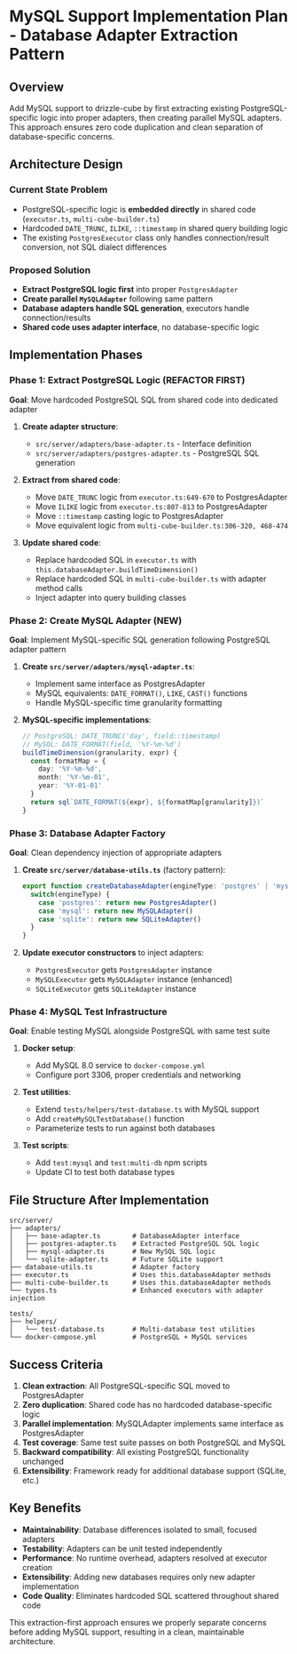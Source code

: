 # MySQL Support Implementation Plan - Database Adapter Extraction Pattern

## Overview
Add MySQL support to drizzle-cube by first extracting existing PostgreSQL-specific logic into proper adapters, then creating parallel MySQL adapters. This approach ensures zero code duplication and clean separation of database-specific concerns.

## Architecture Design

### Current State Problem
- PostgreSQL-specific logic is **embedded directly** in shared code (`executor.ts`, `multi-cube-builder.ts`)
- Hardcoded `DATE_TRUNC`, `ILIKE`, `::timestamp` in shared query building logic
- The existing `PostgresExecutor` class only handles connection/result conversion, not SQL dialect differences

### Proposed Solution  
- **Extract PostgreSQL logic first** into proper `PostgresAdapter`
- **Create parallel `MySQLAdapter`** following same pattern
- **Database adapters handle SQL generation**, executors handle connection/results
- **Shared code uses adapter interface**, no database-specific logic

## Implementation Phases

### Phase 1: Extract PostgreSQL Logic (REFACTOR FIRST)
**Goal**: Move hardcoded PostgreSQL SQL from shared code into dedicated adapter

1. **Create adapter structure**:
   - `src/server/adapters/base-adapter.ts` - Interface definition
   - `src/server/adapters/postgres-adapter.ts` - PostgreSQL SQL generation
   
2. **Extract from shared code**:
   - Move `DATE_TRUNC` logic from `executor.ts:649-670` to PostgresAdapter
   - Move `ILIKE` logic from `executor.ts:807-813` to PostgresAdapter  
   - Move `::timestamp` casting logic to PostgresAdapter
   - Move equivalent logic from `multi-cube-builder.ts:306-320, 468-474`

3. **Update shared code**:
   - Replace hardcoded SQL in `executor.ts` with `this.databaseAdapter.buildTimeDimension()`
   - Replace hardcoded SQL in `multi-cube-builder.ts` with adapter method calls
   - Inject adapter into query building classes

### Phase 2: Create MySQL Adapter (NEW)
**Goal**: Implement MySQL-specific SQL generation following PostgreSQL adapter pattern

1. **Create `src/server/adapters/mysql-adapter.ts`**:
   - Implement same interface as PostgresAdapter
   - MySQL equivalents: `DATE_FORMAT()`, `LIKE`, `CAST()` functions
   - Handle MySQL-specific time granularity formatting
   
2. **MySQL-specific implementations**:
   ```typescript
   // PostgreSQL: DATE_TRUNC('day', field::timestamp)
   // MySQL: DATE_FORMAT(field, '%Y-%m-%d')
   buildTimeDimension(granularity, expr) {
     const formatMap = { 
       day: '%Y-%m-%d', 
       month: '%Y-%m-01',
       year: '%Y-01-01'
     }
     return sql`DATE_FORMAT(${expr}, ${formatMap[granularity]})`
   }
   ```

### Phase 3: Database Adapter Factory
**Goal**: Clean dependency injection of appropriate adapters

1. **Create `src/server/database-utils.ts`** (factory pattern):
   ```typescript
   export function createDatabaseAdapter(engineType: 'postgres' | 'mysql' | 'sqlite') {
     switch(engineType) {
       case 'postgres': return new PostgresAdapter()
       case 'mysql': return new MySQLAdapter()
       case 'sqlite': return new SQLiteAdapter()
     }
   }
   ```

2. **Update executor constructors** to inject adapters:
   - `PostgresExecutor` gets `PostgresAdapter` instance
   - `MySQLExecutor` gets `MySQLAdapter` instance (enhanced)
   - `SQLiteExecutor` gets `SQLiteAdapter` instance

### Phase 4: MySQL Test Infrastructure
**Goal**: Enable testing MySQL alongside PostgreSQL with same test suite

1. **Docker setup**:
   - Add MySQL 8.0 service to `docker-compose.yml`
   - Configure port 3306, proper credentials and networking
   
2. **Test utilities**:
   - Extend `tests/helpers/test-database.ts` with MySQL support
   - Add `createMySQLTestDatabase()` function
   - Parameterize tests to run against both databases
   
3. **Test scripts**:
   - Add `test:mysql` and `test:multi-db` npm scripts
   - Update CI to test both database types

## File Structure After Implementation
```
src/server/
├── adapters/
│   ├── base-adapter.ts        # DatabaseAdapter interface
│   ├── postgres-adapter.ts    # Extracted PostgreSQL SQL logic
│   ├── mysql-adapter.ts       # New MySQL SQL logic
│   └── sqlite-adapter.ts      # Future SQLite support
├── database-utils.ts          # Adapter factory
├── executor.ts                # Uses this.databaseAdapter methods
├── multi-cube-builder.ts      # Uses this.databaseAdapter methods  
└── types.ts                   # Enhanced executors with adapter injection

tests/
├── helpers/
│   └── test-database.ts       # Multi-database test utilities
└── docker-compose.yml         # PostgreSQL + MySQL services
```

## Success Criteria
1. **Clean extraction**: All PostgreSQL-specific SQL moved to PostgresAdapter
2. **Zero duplication**: Shared code has no hardcoded database-specific logic
3. **Parallel implementation**: MySQLAdapter implements same interface as PostgresAdapter
4. **Test coverage**: Same test suite passes on both PostgreSQL and MySQL
5. **Backward compatibility**: All existing PostgreSQL functionality unchanged
6. **Extensibility**: Framework ready for additional database support (SQLite, etc.)

## Key Benefits
- **Maintainability**: Database differences isolated to small, focused adapters
- **Testability**: Adapters can be unit tested independently  
- **Performance**: No runtime overhead, adapters resolved at executor creation
- **Extensibility**: Adding new databases requires only new adapter implementation
- **Code Quality**: Eliminates hardcoded SQL scattered throughout shared code

This extraction-first approach ensures we properly separate concerns before adding MySQL support, resulting in a clean, maintainable architecture.